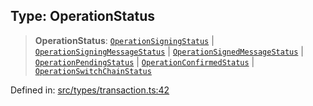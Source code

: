 
## Type: OperationStatus

> **OperationStatus**: [`OperationSigningStatus`](#type-operationsigningstatus) \| [`OperationSigningMessageStatus`](#type-operationsigningmessagestatus) \| [`OperationSignedMessageStatus`](#type-operationsignedmessagestatus) \| [`OperationPendingStatus`](#type-operationpendingstatus) \| [`OperationConfirmedStatus`](#type-operationconfirmedstatus) \| [`OperationSwitchChainStatus`](#type-operationswitchchainstatus)

Defined in: [src/types/transaction.ts:42](https://github.com/centrifuge/sdk/blob/06481dd97d36d4bab50ba6896f271ad18817fe4b/src/types/transaction.ts#L42)

